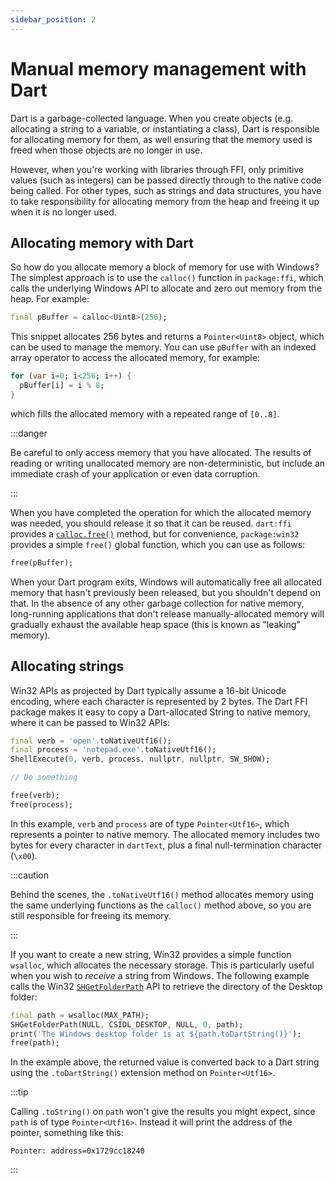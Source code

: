 ```yaml
---
sidebar_position: 2
---
```


# Manual memory management with Dart

Dart is a garbage-collected language. When you create objects (e.g. allocating a
string to a variable, or instantiating a class), Dart is responsible for
allocating memory for them, as well ensuring that the memory used is freed when
those objects are no longer in use.

However, when you're working with libraries through FFI, only primitive values
(such as integers) can be passed directly through to the native code being
called. For other types, such as strings and data structures, you have to take
responsibility for allocating memory from the heap and freeing it up when it is
no longer used.

## Allocating memory with Dart

So how do you allocate memory a block of memory for use with Windows? The
simplest approach is to use the `calloc()` function in `package:ffi`, which
calls the underlying Windows API to allocate and zero out memory from the heap.
For example:

```dart
final pBuffer = calloc<Uint8>(256);
```

This snippet allocates 256 bytes and returns a `Pointer<Uint8>` object, which
can be used to manage the memory. You can use `pBuffer` with an indexed array
operator to access the allocated memory, for example:

```dart
for (var i=0; i<256; i++) {
  pBuffer[i] = i % 8;
}
```

which fills the allocated memory with a repeated range of `[0..8]`.

:::danger

Be careful to only access memory that you have allocated. The results of reading
or writing unallocated memory are non-deterministic, but include an immediate
crash of your application or even data corruption.

:::

When you have completed the operation for which the allocated memory was needed,
you should release it so that it can be reused. `dart:ffi` provides a
[`calloc.free()`](https://api.dart.dev/stable/3.0.0/dart-ffi/Allocator/free.html)
method, but for convenience, `package:win32` provides a simple `free()` global
function, which you can use as follows:

```dart
free(pBuffer);
```

When your Dart program exits, Windows will automatically free all allocated
memory that hasn't previously been released, but you shouldn't depend on that.
In the absence of any other garbage collection for native memory, long-running
applications that don't release manually-allocated memory will gradually exhaust
the available heap space (this is known as "leaking" memory).

## Allocating strings

Win32 APIs as projected by Dart typically assume a 16-bit Unicode encoding,
where each character is represented by 2 bytes. The Dart FFI package makes it
easy to copy a Dart-allocated String to native memory, where it can be passed to
Win32 APIs:

```dart
final verb = 'open'.toNativeUtf16();
final process = 'notepad.exe'.toNativeUtf16();
ShellExecute(0, verb, process, nullptr, nullptr, SW_SHOW);

// Do something

free(verb);
free(process);
```

In this example, `verb` and `process` are of type `Pointer<Utf16>`, which
represents a pointer to native memory. The allocated memory includes two bytes
for every character in `dartText`, plus a final null-termination character
(`\x00`).

:::caution

Behind the scenes, the `.toNativeUtf16()` method allocates memory using the same
underlying functions as the `calloc()` method above, so you are still
responsible for freeing its memory.

:::

If you want to create a new string, Win32 provides a simple function `wsalloc`,
which allocates the necessary storage. This is particularly useful when you wish
to _receive_ a string from Windows. The following example calls the Win32
[`SHGetFolderPath`](https://learn.microsoft.com/en-us/windows/win32/api/shlobj_core/nf-shlobj_core-shgetfolderpathw)
API to retrieve the directory of the Desktop folder:

```dart
final path = wsalloc(MAX_PATH);
SHGetFolderPath(NULL, CSIDL_DESKTOP, NULL, 0, path);
print('The Windows desktop folder is at ${path.toDartString()}');
free(path);
```

In the example above, the returned value is converted back to a Dart string
using the `.toDartString()` extension method on `Pointer<Utf16>`.

:::tip

Calling `.toString()` on `path` won't give the results you might expect, since
`path` is of type `Pointer<Utf16>`. Instead it will print the address of the
pointer, something like this:

```terminal
Pointer: address=0x1729cc18240
```

:::
